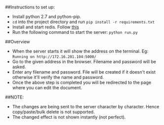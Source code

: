 ##Instructions to set up:
* Install python 2.7 and python-pip.
* `cd` into the project directory and run `pip install -r requirements.txt`
* Install and start redis. Follow [this](https://www.digitalocean.com/community/tutorials/how-to-install-and-use-redis)
* Run the following command to start the server: `python run.py`

##Overview
* When the server starts it will show the address on the terminal. Eg: `Running on http://172.16.201.104:5000/`
* Go to the given address in the browser. Filename and password will be asked.
* Enter any filename and password. File will be created if it doesn't exist otherwise it'll verify the name and password.
* Once the above step is completed you will be redirected to the page where you can edit the document.

##NOTE:
* The changes are being sent to the server character by character. Hence copy/paste/bulk delete is not supported.
* The changed effect is not shown instantly (not perfect).